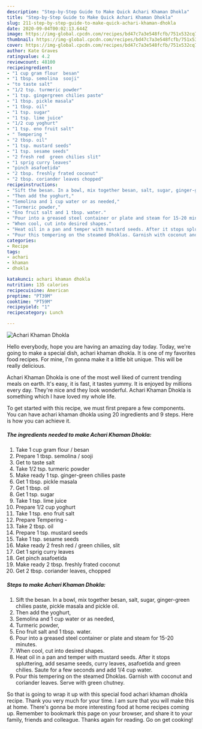 ```yaml
---
description: "Step-by-Step Guide to Make Quick Achari Khaman Dhokla"
title: "Step-by-Step Guide to Make Quick Achari Khaman Dhokla"
slug: 211-step-by-step-guide-to-make-quick-achari-khaman-dhokla
date: 2020-09-04T00:02:13.644Z
image: https://img-global.cpcdn.com/recipes/bd47c7a3e548fcfb/751x532cq70/achari-khaman-dhokla-recipe-main-photo.jpg
thumbnail: https://img-global.cpcdn.com/recipes/bd47c7a3e548fcfb/751x532cq70/achari-khaman-dhokla-recipe-main-photo.jpg
cover: https://img-global.cpcdn.com/recipes/bd47c7a3e548fcfb/751x532cq70/achari-khaman-dhokla-recipe-main-photo.jpg
author: Kate Graves
ratingvalue: 4.2
reviewcount: 48100
recipeingredient:
- "1 cup gram flour  besan"
- "1 tbsp. semolina  sooji"
- "to taste salt"
- "1/2 tsp. turmeric powder"
- "1 tsp. gingergreen chilies paste"
- "1 tbsp. pickle masala"
- "1 tbsp. oil"
- "1 tsp. sugar"
- "1 tsp. lime juice"
- "1/2 cup yoghurt"
- "1 tsp. eno fruit salt"
- " Tempering "
- "2 tbsp. oil"
- "1 tsp. mustard seeds"
- "1 tsp. sesame seeds"
- "2 fresh red  green chilies slit"
- "1 sprig curry leaves"
- "pinch asafoetida"
- "2 tbsp. freshly frated coconut"
- "2 tbsp. coriander leaves chopped"
recipeinstructions:
- "Sift the besan. In a bowl, mix together besan, salt, sugar, ginger-green chilies paste, pickle masala and pickle oil."
- "Then add the yoghurt,"
- "Semolina and 1 cup water or as needed,"
- "Turmeric powder,"
- "Eno fruit salt and 1 tbsp. water."
- "Pour into a greased steel container or plate and steam for 15-20 minutes."
- "When cool, cut into desired shapes."
- "Heat oil in a pan and temper with mustard seeds. After it stops spluttering, add sesame seeds, curry leaves, asafoetida and green chilies. Saute for a few seconds and add 1/4 cup water."
- "Pour this tempering on the steamed Dhoklas. Garnish with coconut and coriander leaves. Serve with green chutney."
categories:
- Recipe
tags:
- achari
- khaman
- dhokla

katakunci: achari khaman dhokla 
nutrition: 135 calories
recipecuisine: American
preptime: "PT39M"
cooktime: "PT59M"
recipeyield: "1"
recipecategory: Lunch

---
```



![Achari Khaman Dhokla](https://img-global.cpcdn.com/recipes/bd47c7a3e548fcfb/751x532cq70/achari-khaman-dhokla-recipe-main-photo.jpg)

Hello everybody, hope you are having an amazing day today. Today, we're going to make a special dish, achari khaman dhokla. It is one of my favorites food recipes. For mine, I'm gonna make it a little bit unique. This will be really delicious.

Achari Khaman Dhokla is one of the most well liked of current trending meals on earth. It's easy, it is fast, it tastes yummy. It is enjoyed by millions every day. They're nice and they look wonderful. Achari Khaman Dhokla is something which I have loved my whole life.




To get started with this recipe, we must first prepare a few components. You can have achari khaman dhokla using 20 ingredients and 9 steps. Here is how you can achieve it.

<!--inarticleads1-->

##### The ingredients needed to make Achari Khaman Dhokla:

1. Take 1 cup gram flour / besan
1. Prepare 1 tbsp. semolina / sooji
1. Get to taste salt
1. Take 1/2 tsp. turmeric powder
1. Make ready 1 tsp. ginger-green chilies paste
1. Get 1 tbsp. pickle masala
1. Get 1 tbsp. oil
1. Get 1 tsp. sugar
1. Take 1 tsp. lime juice
1. Prepare 1/2 cup yoghurt
1. Take 1 tsp. eno fruit salt
1. Prepare  Tempering -
1. Take 2 tbsp. oil
1. Prepare 1 tsp. mustard seeds
1. Take 1 tsp. sesame seeds
1. Make ready 2 fresh red / green chilies, slit
1. Get 1 sprig curry leaves
1. Get pinch asafoetida
1. Make ready 2 tbsp. freshly frated coconut
1. Get 2 tbsp. coriander leaves, chopped




<!--inarticleads2-->

##### Steps to make Achari Khaman Dhokla:

1. Sift the besan. In a bowl, mix together besan, salt, sugar, ginger-green chilies paste, pickle masala and pickle oil.
1. Then add the yoghurt,
1. Semolina and 1 cup water or as needed,
1. Turmeric powder,
1. Eno fruit salt and 1 tbsp. water.
1. Pour into a greased steel container or plate and steam for 15-20 minutes.
1. When cool, cut into desired shapes.
1. Heat oil in a pan and temper with mustard seeds. After it stops spluttering, add sesame seeds, curry leaves, asafoetida and green chilies. Saute for a few seconds and add 1/4 cup water.
1. Pour this tempering on the steamed Dhoklas. Garnish with coconut and coriander leaves. Serve with green chutney.




So that is going to wrap it up with this special food achari khaman dhokla recipe. Thank you very much for your time. I am sure that you will make this at home. There's gonna be more interesting food at home recipes coming up. Remember to bookmark this page on your browser, and share it to your family, friends and colleague. Thanks again for reading. Go on get cooking!
